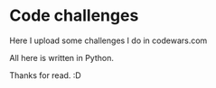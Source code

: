 # Code challenges

Here I upload some challenges I do in codewars.com

All here is written in Python.

Thanks for read. :D
